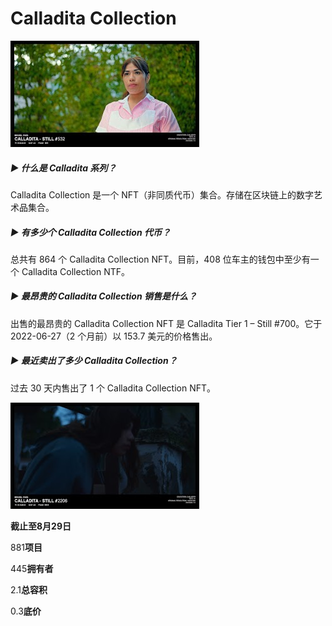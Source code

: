 # Calladita Collection

![unnamed](unnamed.png)

##### ▶ 什么是 Calladita 系列？

Calladita Collection 是一个 NFT（非同质代币）集合。存储在区块链上的数字艺术品集合。

##### ▶ 有多少个 Calladita Collection 代币？

总共有 864 个 Calladita Collection NFT。目前，408 位车主的钱包中至少有一个 Calladita Collection NTF。

##### ▶ 最昂贵的 Calladita Collection 销售是什么？

出售的最昂贵的 Calladita Collection NFT 是 Calladita Tier 1 – Still #700。它于 2022-06-27（2 个月前）以 153.7 美元的价格售出。

##### ▶ 最近卖出了多少 Calladita Collection？

过去 30 天内售出了 1 个 Calladita Collection NFT。

![dasnid](dasnid.png)

**截止至8月29日**

881**项目**

445**拥有者**

2.1**总容积**

0.3**底价**
